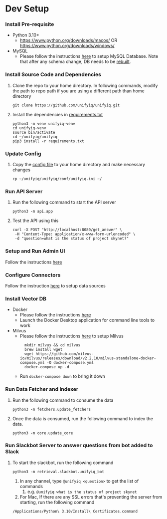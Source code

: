 # Dev Setup

### Install Pre-requisite

- Python 3.10+
    - https://www.python.org/downloads/macos/ OR https://www.python.org/downloads/windows/
- MySQL
    - Please follow the instructions [here](/schema/database/README.md) to setup MySQL Database. Note that after any schema change, DB needs to be [rebuilt](/schema/database/README.md#build-database-run-this-whenever-schema-changes).

### Install Source Code and Dependencies

1. Clone the repo to your home directory. In following commands, modify the path to repo path if you are using a
   different path than home directory
    ```commandline
    git clone https://github.com/unifyiq/unifyiq.git
    ```
2. Install the dependencies in [requirements.txt](/unifyiq/requirements.txt)
    ```commandline
   python3 -m venv unifyiq-venv
   cd unifyiq-venv
   source bin/activate
   cd ~/unifyiq/unifyiq
   pip3 install -r requirements.txt
    ```

### Update Config

1. Copy the [config file](/unifyiq/conf/unifyiq.ini) to your home directory and make necessary changes
   ```commandline
   cp ~/unifyiq/unifyiq/conf/unifyiq.ini ~/
   ```
  
### Run API Server

1. Run the following command to start the API server
    ```commandline
    python3 -m api.app

2. Test the API using this
    ```commandline
    curl -X POST "http://localhost:8080/get_answer" \
     -H "Content-Type: application/x-www-form-urlencoded" \
     -d "question=what is the status of project skynet?"
    ```
    
### Setup and Run Admin UI

Follow the instructions [here](/unifyiq/ui/README.md)

### Configure Connectors

Follow the instruction [here](/SetupConnectors.md) to setup data sources

### Install Vector DB 

- Docker
    - Please follow the instructions [here](https://docs.docker.com/engine/install/)
    - Launch the Docker Desktop application for command line tools to work
- Milvus
    - Please follow the instructions [here](https://milvus.io/docs/install_standalone-docker.md) to setup Milvus
      ```commandline
        mkdir milvus && cd milvus
        brew install wget
        wget https://github.com/milvus-io/milvus/releases/download/v2.2.10/milvus-standalone-docker-compose.yml -O docker-compose.yml
        docker-compose up -d
      ```
    - Run `docker-compose down` to bring it down


### Run Data Fetcher and Indexer

1. Run the following command to consume the data
    ```commandline
    python3 -m fetchers.update_fetchers
    ```
2. Once the data is consumed, run the following command to index the data.
    ```commandline
    python3 -m core.update_core
    ```

### Run Slackbot Server to answer questions from bot added to Slack

1. To start the slackbot, run the following command
    ```commandline
    python3 -m retrieval.slackbot.unifyiq_bot
    ```
    1. In any channel, type `@unifyiq <question>` to get the list of commands
        1. e.g. ```@unifyiq what is the status of project skynet```
    2. For Mac, If there are any SSL errors that's preventing the server from starting, run the following command
    ```commandline
    /Applications/Python\ 3.10/Install\ Certificates.command
    ```
